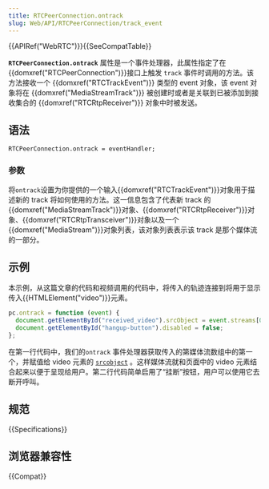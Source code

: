 ```yaml
---
title: RTCPeerConnection.ontrack
slug: Web/API/RTCPeerConnection/track_event
---
```


{{APIRef("WebRTC")}}{{SeeCompatTable}}

**`RTCPeerConnection.ontrack`** 属性是一个事件处理器，此属性指定了在 {{domxref("RTCPeerConnection")}}接口上触发 `track` 事件时调用的方法。该方法接收一个 {{domxref("RTCTrackEvent")}} 类型的 event 对象，该 event 对象将在 {{domxref("MediaStreamTrack")}} 被创建时或者是关联到已被添加到接收集合的 {{domxref("RTCRtpReceiver")}} 对象中时被发送。

## 语法

```plain
RTCPeerConnection.ontrack = eventHandler;
```

### 参数

将`ontrack`设置为你提供的一个输入{{domxref("RTCTrackEvent")}}对象用于描述新的 track 将如何使用的方法。这一信息包含了代表新 track 的{{domxref("MediaStreamTrack")}}对象、{{domxref("RTCRtpReceiver")}}对象、{{domxref("RTCRtpTransceiver")}}对象以及一个{{domxref("MediaStream")}}对象列表，该对象列表表示该 track 是那个媒体流的一部分。

## 示例

本示例，从这篇文章的代码和视频调用的代码中，将传入的轨迹连接到将用于显示传入{{HTMLElement("video")}}元素。

```js
pc.ontrack = function (event) {
  document.getElementById("received_video").srcObject = event.streams[0];
  document.getElementById("hangup-button").disabled = false;
};
```

在第一行代码中，我们的`ontrack` 事件处理器获取传入的第媒体流数组中的第一个，并赋值给 video 元素的 [`srcobject`](/zh-CN/docs/Web/HTML/Element/video#srcobject) 。这样媒体流就和页面中的 video 元素结合起来以便于呈现给用户。第二行代码简单启用了“挂断”按钮，用户可以使用它去断开呼叫。

## 规范

{{Specifications}}

## 浏览器兼容性

{{Compat}}
